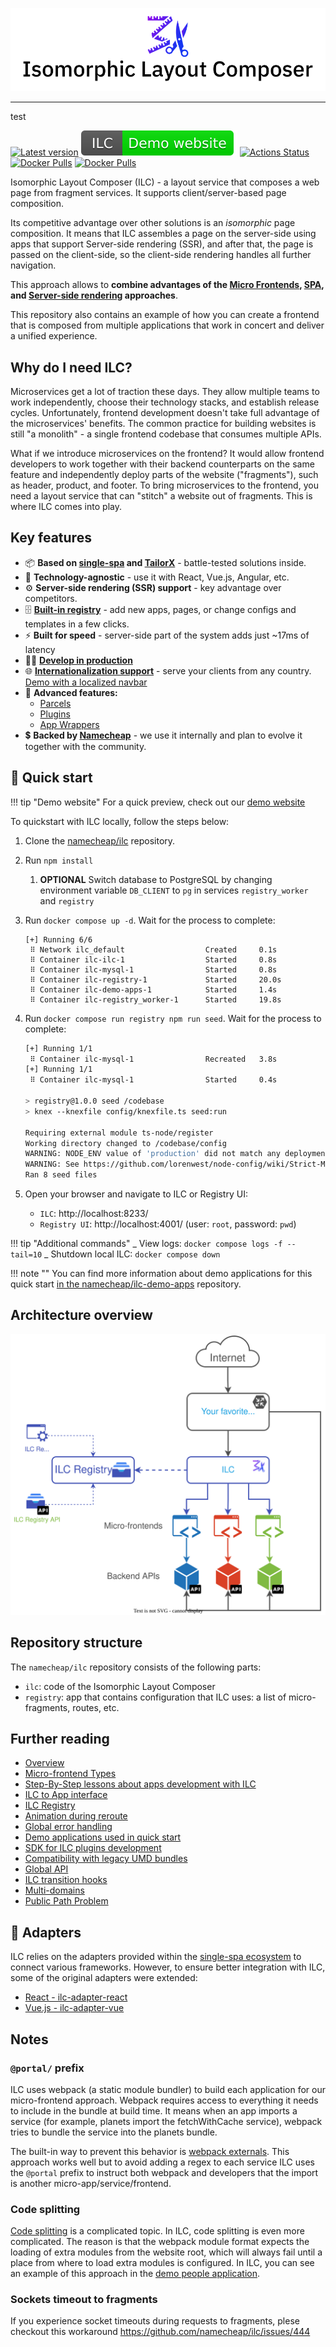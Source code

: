 ![Isomorphic Layout Composer logo](brand/cover_small.png)

---

test

[![Latest version](https://badgen.net/github/tag/namecheap/ilc?label=Latest%20version&color=green&cache=900)](https://github.com/namecheap/ilc/releases)
[![Demo website](./docs/assets/demo-website.svg)](http://ilc-demo.namecheap.technology)
[![Actions Status](https://github.com/namecheap/ilc/workflows/CI/badge.svg)](https://github.com/namecheap/ilc/actions)
[![Docker Pulls](https://badgen.net/docker/pulls/namecheap/ilc?icon=docker&label=ILC%20pulls)](https://hub.docker.com/r/namecheap/ilc)
[![Docker Pulls](https://badgen.net/docker/pulls/namecheap/ilc_registry?icon=docker&label=ILC%20registry%20pulls)](https://hub.docker.com/r/namecheap/ilc_registry)

Isomorphic Layout Composer (ILC) - a layout service that composes a web page from fragment services.
It supports client/server-based page composition.

Its competitive advantage over other solutions is an _isomorphic_ page composition.
It means that ILC assembles a page on the server-side using apps that support Server-side rendering (SSR), and after that,
the page is passed on the client-side, so the client-side rendering handles all further navigation.

This approach allows to **combine advantages of the
[Micro Frontends](https://martinfowler.com/articles/micro-frontends.html),
[SPA](https://en.wikipedia.org/wiki/Single-page_application), and
[Server-side rendering](https://developers.google.com/web/updates/2019/02/rendering-on-the-web#server-rendering) approaches**.

This repository also contains an example of how you can create a frontend that is composed from multiple
applications that work in concert and deliver a unified experience.

## Why do I need ILC?

Microservices get a lot of traction these days. They allow multiple teams to work independently, choose
their technology stacks, and establish release cycles. Unfortunately, frontend development doesn't take full advantage
of the microservices' benefits. The common practice for building websites is still "a monolith" - a single frontend codebase
that consumes multiple APIs.

What if we introduce microservices on the frontend? It would allow frontend developers to work together with their backend
counterparts on the same feature and independently deploy parts of the website ("fragments"), such as header, product, and footer.
To bring microservices to the frontend, you need a layout service that can "stitch" a website out of fragments.
This is where ILC comes into play.

## Key features

-   📦 **Based on [single-spa](https://single-spa.js.org/) and [TailorX](https://github.com/StyleT/tailorx)** - battle-tested solutions inside.
-   📱 **Technology-agnostic** - use it with React, Vue.js, Angular, etc.
-   ⚙️ **Server-side rendering (SSR) support** - key advantage over competitors.
-   🗄 **[Built-in registry](./docs/registry.md)** - add new apps, pages, or change configs and templates in a few clicks.
-   ⚡️ **Built for speed** - server-side part of the system adds just ~17ms of latency
-   👨‍💻 **[Develop in production](./docs/develop_in_production.md)**
-   🌐 **[Internationalization support](./docs/i18n.md)** - serve your clients from any country. [Demo with a localized navbar](http://ilc-demo.namecheap.technology/ua/)
-   📡 **Advanced features:**
    -   [Parcels](./docs/parcels.md)
    -   [Plugins](https://github.com/namecheap/ilc-plugins-sdk)
    -   [App Wrappers](./docs/app_wrappers.md)
-   💲 **Backed by [Namecheap](https://www.namecheap.com/about/mission-vision-values/)** - we use it internally and plan to evolve it together with the community.

## 🚀 Quick start

!!! tip "Demo website"
For a quick preview, check out our [demo website](http://ilc-demo.namecheap.technology/)

To quickstart with ILC locally, follow the steps below:

1. Clone the [namecheap/ilc](https://github.com/namecheap/ilc/) repository.
1. Run `npm install`
    1. **OPTIONAL** Switch database to PostgreSQL by changing environment variable `DB_CLIENT` to `pg` in services `registry_worker` and `registry`
1. Run `docker compose up -d`. Wait for the process to complete:

    ```
    [+] Running 6/6
     ⠿ Network ilc_default                  Created     0.1s
     ⠿ Container ilc-ilc-1                  Started     0.8s
     ⠿ Container ilc-mysql-1                Started     0.8s
     ⠿ Container ilc-registry-1             Started     20.0s
     ⠿ Container ilc-demo-apps-1            Started     1.4s
     ⠿ Container ilc-registry_worker-1      Started     19.8s
    ```

1. Run `docker compose run registry npm run seed`. Wait for the process to complete:

    ```sh
    [+] Running 1/1
     ⠿ Container ilc-mysql-1                Recreated   3.8s
    [+] Running 1/1
     ⠿ Container ilc-mysql-1                Started     0.4s

    > registry@1.0.0 seed /codebase
    > knex --knexfile config/knexfile.ts seed:run

    Requiring external module ts-node/register
    Working directory changed to /codebase/config
    WARNING: NODE_ENV value of 'production' did not match any deployment config file names.
    WARNING: See https://github.com/lorenwest/node-config/wiki/Strict-Mode
    Ran 8 seed files
    ```

1. Open your browser and navigate to ILC or Registry UI:
    - `ILC`: http://localhost:8233/
    - `Registry UI`: http://localhost:4001/ (user: `root`, password: `pwd`)

!!! tip "Additional commands"
_ View logs: `docker compose logs -f --tail=10`
_ Shutdown local ILC: `docker compose down`

!!! note ""
You can find more information about demo applications for this quick start [in the namecheap/ilc-demo-apps](https://github.com/namecheap/ilc-demo-apps) repository.

## Architecture overview

![ILC Architecture overview](docs/assets/ILC-Architecture.svg)

## Repository structure

The `namecheap/ilc` repository consists of the following parts:

-   `ilc`: code of the Isomorphic Layout Composer
-   `registry`: app that contains configuration that ILC uses: a list of micro-fragments, routes, etc.

## Further reading

-   [Overview](./docs/overview.md)
-   [Micro-frontend Types](./docs/microfrontend-types.md)
-   [Step-By-Step lessons about apps development with ILC](./docs/how-to-guides/index.md)
-   [ILC to App interface](https://namecheap.github.io/ilc-sdk/pages/Pages/ilc_app_interface.html)
-   [ILC Registry](./docs/registry.md)
-   [Animation during reroute](./docs/animation_during_reroute.md)
-   [Global error handling](./docs/global_error_handling.md)
-   [Demo applications used in quick start](https://github.com/namecheap/ilc-demo-apps)
-   [SDK for ILC plugins development](https://github.com/namecheap/ilc-plugins-sdk)
-   [Compatibility with legacy UMD bundles](./docs/umd_bundles_compatibility.md)
-   [Global API](https://namecheap.github.io/ilc-sdk/pages/Pages/global_api.html)
-   [ILC transition hooks](./docs/transition_hooks.md)
-   [Multi-domains](./docs/multi-domains.md)
-   [Public Path Problem](https://namecheap.github.io/ilc-sdk/pages/Pages/public_path.html)

## 🔌 Adapters

ILC relies on the adapters provided within the [single-spa ecosystem](https://single-spa.js.org/docs/ecosystem) to connect various frameworks. However, to ensure better integration with ILC, some of the original adapters were extended:

-   [React - ilc-adapter-react](https://github.com/namecheap/ilc-adapter-react)
-   [Vue.js - ilc-adapter-vue](https://github.com/namecheap/ilc-adapter-vue)

## Notes

### `@portal/` prefix

ILC uses webpack (a static module bundler) to build each application for our micro-frontend approach. Webpack requires
access to everything it needs to include in the bundle at build time. It means when an app imports a service (for example, planets import the fetchWithCache service), webpack tries to bundle the service into the planets bundle.

The built-in way to prevent this behavior is [webpack externals](https://webpack.js.org/configuration/externals/).
This approach works well but to avoid adding a regex to each service ILC uses the `@portal` prefix to instruct both webpack and developers that the import is another micro-app/service/frontend.

### Code splitting

[Code splitting](https://webpack.js.org/guides/code-splitting/) is a complicated topic. In ILC, code splitting is even more complicated. The reason is that the webpack module format expects the loading of extra modules from the website root, which will always fail until a place from where to load extra modules is configured.
In ILC, you can see an example of this approach in the [demo people application](https://github.com/namecheap/ilc-demo-apps/blob/master/apps/people/src/people.js#L9).

### Sockets timeout to fragments

If you experience socket timeouts during requests to fragments, plese checkout this workaround https://github.com/namecheap/ilc/issues/444
